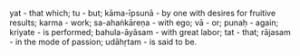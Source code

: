 yat - that which; tu - but; kāma-īpsunā - by one with desires for fruitive results; karma - work; sa-ahaṅkāreṇa - with ego; vā - or; punaḥ - again; kriyate - is performed; bahula-āyāsam - with great labor; tat - that; rājasam - in the mode of passion; udāhṛtam - is said to be.